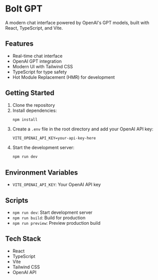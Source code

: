 # Bolt GPT

A modern chat interface powered by OpenAI's GPT models, built with React, TypeScript, and Vite.

## Features

- Real-time chat interface
- OpenAI GPT integration
- Modern UI with Tailwind CSS
- TypeScript for type safety
- Hot Module Replacement (HMR) for development

## Getting Started

1. Clone the repository
2. Install dependencies:
   ```bash
   npm install
   ```
3. Create a `.env` file in the root directory and add your OpenAI API key:
   ```
   VITE_OPENAI_API_KEY=your-api-key-here
   ```
4. Start the development server:
   ```bash
   npm run dev
   ```

## Environment Variables

- `VITE_OPENAI_API_KEY`: Your OpenAI API key

## Scripts

- `npm run dev`: Start development server
- `npm run build`: Build for production
- `npm run preview`: Preview production build

## Tech Stack

- React
- TypeScript
- Vite
- Tailwind CSS
- OpenAI API
